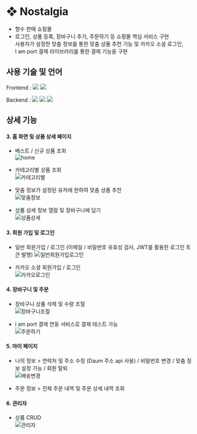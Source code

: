# ❖ Nostalgia  
- 향수 판매 쇼핑몰  
- 로그인, 상품 등록, 장바구니 추가, 주문하기 등 쇼핑몰 핵심 서비스 구현  
사용자가 설정한 맞춤 정보를 통한 맞춤 상품 추천 기능 및 카카오 소셜 로그인,  
I am port 결제 라이브러리를 통한 결제 기능을 구현  







## 사용 기술 및 언어  
Frontend : <img src="https://img.shields.io/badge/react-61DAFB?style=for-the-badge&logo=react&logoColor=black"> <img src="https://img.shields.io/badge/typescript-3178C6?style=for-the-badge&logo=typescript&logoColor=white"> 

Backend : <img src="https://img.shields.io/badge/node.js-339933?style=for-the-badge&logo=Node.js&logoColor=white"> <img src="https://img.shields.io/badge/express-000000?style=for-the-badge&logo=express&logoColor=white"> <img src="https://img.shields.io/badge/mysql-4479A1?style=for-the-badge&logo=mysql&logoColor=white"> 



## 상세 기능  
#### 3. 홈 화면 및 상품 상세 페이지  
- 베스트 / 신규 상품 조회    
![home](https://github.com/haesol0414/Nostalgia/assets/86980317/6962c1ec-2f67-4b91-aca4-c23050017963)


- 카테고리별 상품 조회  
![카테고리별](https://github.com/haesol0414/Nostalgia/assets/86980317/4bc6b7a6-1cd1-4178-b95f-a0cd1dd2a4c5)  



- 맞춤 정보가 설정된 유저에 한하여 맞춤 상품 추천  
![맞춤정보](https://github.com/haesol0414/Nostalgia/assets/86980317/b33c8c65-7275-414b-8fb4-c8acde16265f)  



- 상품 상세 정보 열람 및 장바구니에 담기  
![상품상세](https://github.com/haesol0414/Nostalgia/assets/86980317/e2556479-45b0-4eec-8fbc-1a06505a7d73)  




#### 3. 회원 가입 및 로그인
- 일반 회원가입 / 로그인 (이메일 / 비밀번호 유효성 검사, JWT를 활용한 로그인 토큰 발행)
![일반회원가입로그인](https://github.com/haesol0414/Nostalgia/assets/86980317/ef88db98-1e7d-4254-83d0-515b95fe7610)  



- 카카오 소셜 회원가입 / 로그인  
![카카오로그인](https://github.com/haesol0414/Nostalgia/assets/86980317/bdd216aa-5c08-410b-aa5e-c963613e5e29)  



 
#### 4. 장바구니 및 주문  
- 장바구니 상품 삭제 및 수량 조절  
![장바구니조절](https://github.com/haesol0414/Nostalgia/assets/86980317/f1a58a3e-4549-4767-92d4-ef8a9a809fd8)  


- i am port 결제 연동 서비스로 결제 테스트 가능   
![주문하기](https://github.com/haesol0414/Nostalgia/assets/86980317/cf550dad-e171-454a-90a1-7b7951f15a11)  




#### 5. 마이 페이지  

- 나의 정보 > 연락처 및 주소 수정 (Daum 주소 api 사용) / 비밀번호 변경 / 맞춤 정보 설정 가능 / 회원 탈퇴  
![배송변경](https://github.com/haesol0414/Nostalgia/assets/86980317/bffa5be9-15ee-4c21-82c8-cfc3587b8beb)  


- 주문 정보 > 전체 주문 내역 및 주문 상세 내역 조회  




#### 6. 관리자  
- 상품 CRUD  
![관리자](https://github.com/haesol0414/Nostalgia/assets/86980317/5f21f8d4-f0b2-4e77-aac6-16fc12cd4d9e)  








